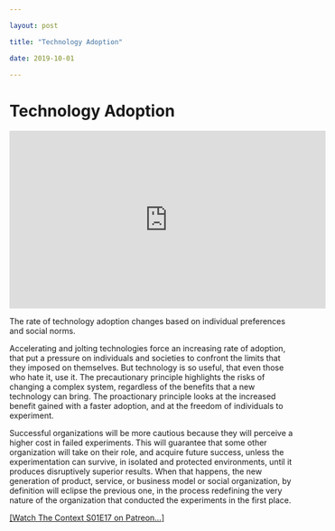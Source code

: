 ```yaml
---

layout: post

title: "Technology Adoption"

date: 2019-10-01

---
```


# Technology Adoption

<iframe width="560" height="315" src="https://www.youtube.com/embed/jCRCdoIXmEo" frameborder="0" allow="accelerometer; autoplay; clipboard-write; encrypted-media; gyroscope; picture-in-picture" allowfullscreen></iframe>

The rate of technology adoption changes based on individual preferences and social norms.

Accelerating and jolting technologies force an increasing rate of adoption, that put a pressure on individuals and societies to confront the limits that they imposed on themselves. But technology is so useful, that even those who hate it, use it. The precautionary principle highlights the risks of changing a complex system, regardless of the benefits that a new technology can bring. The proactionary principle looks at the increased benefit gained with a faster adoption, and at the freedom of individuals to experiment.

Successful organizations will be more cautious because they will perceive a higher cost in failed experiments. This will guarantee that some other organization will take on their role, and acquire future success, unless the experimentation can survive, in isolated and protected environments, until it produces disruptively superior results. When that happens, the new generation of product, service, or business model or social organization, by definition will eclipse the previous one, in the process redefining the very nature of the organization that conducted the experiments in the first place.

[[Watch The Context S01E17 on Patreon…]](https://www.patreon.com/posts/30652171)
